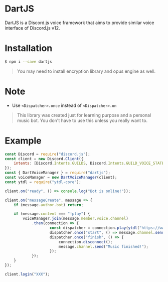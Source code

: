 # DartJS

DartJS is a Discord.js voice framework that aims to provide similar voice interface of Discord.js v12.

# Installation

```sh
$ npm i --save dartjs
```

> You may need to install encryption library and opus engine as well.

# Note

* Use `<Dispatcher>.once` instead of `<Dispatcher>.on`

> This library was created just for learning purpose and a personal music bot. You don't have to use this
unless you really want to.

# Example

```js
const Discord = require("discord.js");
const client = new Discord.Client({
  	intents: [Discord.Intents.GUILDS, Discord.Intents.GUILD_VOICE_STATES, Discord.Intents.GUILD_MESSAGES]
});
const { DartVoiceManager } = require("dartjs");
const voiceManager = new DartVoiceManager(client);
const ytdl = require("ytdl-core");

client.on("ready", () => console.log("Bot is online!"));

client.on("messageCreate", message => {
	if (message.author.bot) return;

	if (message.content === "!play") {
		voiceManager.join(message.member.voice.channel)
			.then(connection => {
					const dispatcher = connection.play(ytdl("https://www.youtube.com/watch?v=dQw4w9WgXcQ"));
					dispatcher.once("start", () => message.channel.send("Music started!"));
					dispatcher.once("finish", () => {
						connection.disconnect();
						message.channel.send("Music finished!");
					});
			});
	}
});

client.login("XXX");
```